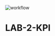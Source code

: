 ![workflow](https://github.com/ILabiak/LAB-2-KPI/actions/workflows/node.js.yml/badge.svg)

# LAB-2-KPI